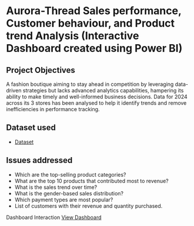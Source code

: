 # Aurora-Thread Sales performance, Customer behaviour, and Product trend Analysis (Interactive Dashboard created using Power BI)
## Project Objectives
A fashion boutique aiming to stay ahead in competition by leveraging data-driven strategies but lacks advanced analytics capabilities, hampering its ability to make timely and well-informed business decisions. Data for 2024 across its 3 stores has been analysed to help it identify trends and remove inefficiencies in performance tracking.

## Dataset used
- <a href="https://github.com/BerniAmdan/Aurora-Thread-Dashboard/blob/main/Aurora%20Threads%20Data.xlsx">Dataset<a/>

## Issues addressed
- Which are the top-selling product categories?
- What are the top 10 products that contributed most to revenue?
- What is the sales trend over time?
- What is the gender-based sales distribution?
- Which payment types are most popular?
- List of customers with their revenue and quantity purchased.

Dashboard Interaction <a href="https://github.com/BerniAmdan/baanalytics.github.io/blob/main/Dashboard.png](https://github.com/BerniAmdan/Aurora-Thread-Dashboard/blob/main/Aurora%20Boutique%20Dashboard.pbix">View Dashboard</a>
